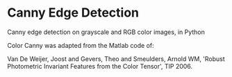 # Canny Edge Detection
Canny edge detection on grayscale and RGB color images, in Python

Color Canny was adapted from the Matlab code of:

Van De Weijer, Joost and Gevers, Theo and Smeulders, Arnold WM, 'Robust Photometric Invariant Features from the Color Tensor', TIP 2006.
